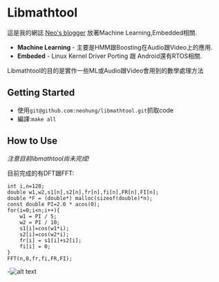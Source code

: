# Libmathtool
這是我的網誌 [Neo's blogger](http://iamhahar.blogspot.tw/) 放著Machine Learning,Embedded相關.

* **Machine Learning** - 主要是HMM跟Boosting在Audio跟Video上的應用.
* **Embeded** - Linux Kernel Driver Porting 跟 Android還有RTOS相關.

Libmathtool的目的是實作一些ML或Audio跟Video會用到的數學處理方法

## Getting Started
* 使用`git@github.com:neohung/libmathtool.git`抓取code
* 編譯:`make all`

## How to Use
*注意目前libmathtool尚未完成!*

目前完成的有DFT跟FFT:
```
int i,n=128;
double w1,w2,s1[n],s2[n],fr[n],fi[n],FR[n],FI[n];
double *F = (double*) malloc(sizeof(double)*n);
const double PI=2.0 * acos(0);
for(i=0;i<n;i++){
	w1 = PI / 5;
	w2 = PI / 10;
	s1[i]=cos(w1*i);
	s2[i]=cos(w2*i);
	fr[i] = s1[i]+s2[i];
	fi[i] = 0;
}
FFT(n,0,fr,fi,FR,FI);
```
-![alt text](http://3.bp.blogspot.com/-kLd0VbVOFOk/T5R6jREfDFI/AAAAAAAAANA/YK7spn6JwJQ/s1600/1.JPG "Lucas-Kanade Optical Flow的圖")